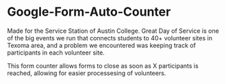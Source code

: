 # Google-Form-Auto-Counter
Made for the Service Station of Austin College. 
Great Day of Service is one of the big events we run that connects students to 40+ volunteer sites in Texoma area, and a problem we encountered was keeping track of participants in each volunteer site.

This form counter allows forms to close as soon as X participants is reached, allowing for easier processesing of volunteers.


